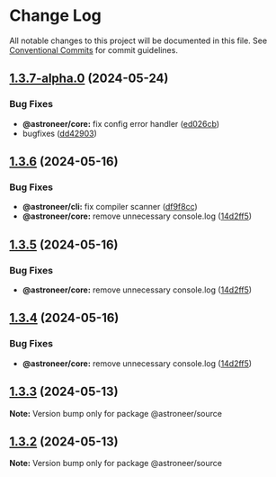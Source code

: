 # Change Log

All notable changes to this project will be documented in this file.
See [Conventional Commits](https://conventionalcommits.org) for commit guidelines.

## [1.3.7-alpha.0](https://github.com/lukearch/astroneer/compare/v1.3.6...v1.3.7-alpha.0) (2024-05-24)


### Bug Fixes

* **@astroneer/core:** fix config error handler ([ed026cb](https://github.com/lukearch/astroneer/commit/ed026cbec1d5f261c0b6c0ae2b7686eabfe06357))
* bugfixes ([dd42903](https://github.com/lukearch/astroneer/commit/dd429030a5d84a0077cd6201be8ae8421c867d59))





## [1.3.6](https://github.com/lukearch/astroneer/compare/v1.1.2...v1.3.6) (2024-05-16)


### Bug Fixes

* **@astroneer/cli:** fix compiler scanner ([df9f8cc](https://github.com/lukearch/astroneer/commit/df9f8ccca7c433ffa9c6cd558c85b8965c431375))
* **@astroneer/core:** remove unnecessary console.log ([14d2ff5](https://github.com/lukearch/astroneer/commit/14d2ff598fdcb03c0885772b7450638dc1c6208f))





## [1.3.5](https://github.com/lukearch/astroneer/compare/v1.1.2...v1.3.5) (2024-05-16)


### Bug Fixes

* **@astroneer/core:** remove unnecessary console.log ([14d2ff5](https://github.com/lukearch/astroneer/commit/14d2ff598fdcb03c0885772b7450638dc1c6208f))





## [1.3.4](https://github.com/lukearch/astroneer/compare/v1.1.2...v1.3.4) (2024-05-16)


### Bug Fixes

* **@astroneer/core:** remove unnecessary console.log ([14d2ff5](https://github.com/lukearch/astroneer/commit/14d2ff598fdcb03c0885772b7450638dc1c6208f))





## [1.3.3](https://github.com/lukearch/astroneer/compare/v1.1.2...v1.3.3) (2024-05-13)

**Note:** Version bump only for package @astroneer/source

## [1.3.2](https://github.com/lukearch/astroneer/compare/v1.1.2...v1.3.2) (2024-05-13)

**Note:** Version bump only for package @astroneer/source
